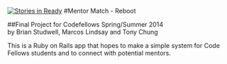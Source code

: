 [![Stories in Ready](https://badge.waffle.io/bwstud/Mentor-Match-Reboot.png?label=ready&title=Ready)](https://waffle.io/bwstud/Mentor-Match-Reboot)
#Mentor Match - Reboot

##Final Project for Codefellows Spring/Summer 2014  
by Brian Studwell, Marcos Lindsay and Tony Chung  
  
This is a Ruby on Rails app that hopes to make a simple system for Code Fellows students and to connect with potential mentors.
